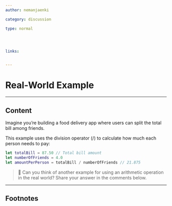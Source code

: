 ```yaml
---
author: nemanjaenki

category: discussion

type: normal




links:


---
```


# Real-World Example

---
## Content

Imagine you’re building a food delivery app where users can split the total bill among friends.

This example uses the division operator (/) to calculate how much each person needs to pay:

```swift
let totalBill = 87.50 // Total bill amount
let numberOfFriends = 4.0
let amountPerPerson = totalBill / numberOfFriends // 21.875
```

> 💬 Can you think of another example for using an arithmetic operation in the real world? Share your answer in the comments below.





---
## Footnotes


